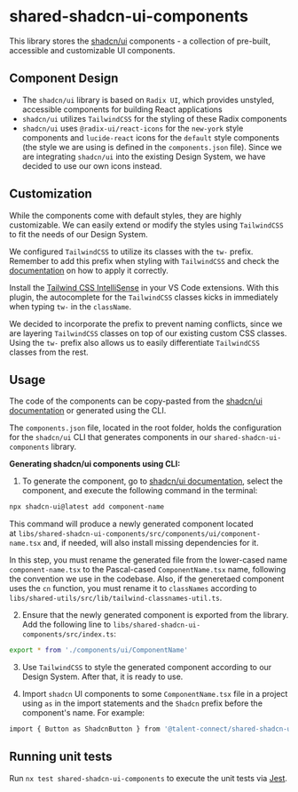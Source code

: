 # shared-shadcn-ui-components

This library stores the [shadcn/ui](https://ui.shadcn.com/) components - a collection of pre-built, accessible and customizable UI components.

## Component Design

- The `shadcn/ui` library is based on `Radix UI`, which provides unstyled, accessible components for building React applications
- `shadcn/ui` utilizes `TailwindCSS` for the styling of these Radix components
- `shadcn/ui` uses `@radix-ui/react-icons` for the `new-york` style components and `lucide-react` icons for the `default` style components (the style we are using is defined in the `components.json` file). Since we are integrating `shadcn/ui` into the existing Design System, we have decided to use our own icons instead.

## Customization

While the components come with default styles, they are highly customizable. We can easily extend or modify the styles using `TailwindCSS` to fit the needs of our Design System.

We configured `TailwindCSS` to utilize its classes with the `tw-` prefix. Remember to add this prefix when styling with `TailwindCSS` and check the [documentation](https://tailwindcss.com/docs/configuration#prefix) on how to apply it correctly.

Install the [Tailwind CSS IntelliSense](https://marketplace.visualstudio.com/items?itemName=bradlc.vscode-tailwindcss) in your VS Code extensions. With this plugin, the autocomplete for the `TailwindCSS` classes kicks in immediately when typing `tw-` in the `className`.

We decided to incorporate the prefix to prevent naming conflicts, since we are layering `TailwindCSS` classes on top of our existing custom CSS classes. Using the `tw-` prefix also allows us to easily differentiate `TailwindCSS` classes from the rest.

## Usage

The code of the components can be copy-pasted from the [shadcn/ui documentation](https://ui.shadcn.com/docs/components/) or generated using the CLI.

The `components.json` file, located in the root folder, holds the configuration for the `shadcn/ui` CLI that generates components in our `shared-shadcn-ui-components` library.

**Generating shadcn/ui components using CLI:**

1. To generate the component, go to [shadcn/ui documentation](https://ui.shadcn.com/docs/components/), select the component, and execute the following command in the terminal:

```bash
npx shadcn-ui@latest add component-name
```

This command will produce a newly generated component located at `libs/shared-shadcn-ui-components/src/components/ui/component-name.tsx` and, if needed, will also install missing dependencies for it.

In this step, you must rename the generated file from the lower-cased name `component-name.tsx` to the Pascal-cased `ComponentName.tsx` name, following the convention we use in the codebase. Also, if the generetaed component uses the `cn` function, you must rename it to `classNames` according to `libs/shared-utils/src/lib/tailwind-classnames-util.ts`.

2. Ensure that the newly generated component is exported from the library. Add the following line to `libs/shared-shadcn-ui-components/src/index.ts`:

```bash
export * from './components/ui/ComponentName'
```

3. Use `TailwindCSS` to style the generated component according to our Design System. After that, it is ready to use.

4. Import `shadcn` UI components to some `ComponentName.tsx` file in a project using `as` in the import statements and the `Shadcn` prefix before the component's name. For example:

```bash
import { Button as ShadcnButton } from '@talent-connect/shared-shadcn-ui-components'
```

## Running unit tests

Run `nx test shared-shadcn-ui-components` to execute the unit tests via [Jest](https://jestjs.io).
